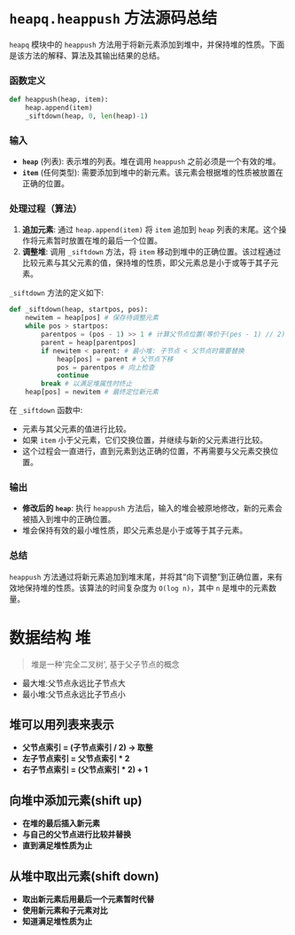 
# `heapq.heappush` 方法源码总结

`heapq` 模块中的 `heappush` 方法用于将新元素添加到堆中，并保持堆的性质。下面是该方法的解释、算法及其输出结果的总结。

### 函数定义
```python
def heappush(heap, item):
    heap.append(item)
    _siftdown(heap, 0, len(heap)-1)
```

### 输入
- **`heap`** (列表): 表示堆的列表。堆在调用 `heappush` 之前必须是一个有效的堆。
- **`item`** (任何类型): 需要添加到堆中的新元素。该元素会根据堆的性质被放置在正确的位置。

### 处理过程（算法）
1. **追加元素**: 通过 `heap.append(item)` 将 `item` 追加到 `heap` 列表的末尾。这个操作将元素暂时放置在堆的最后一个位置。
2. **调整堆**: 调用 `_siftdown` 方法，将 `item` 移动到堆中的正确位置。该过程通过比较元素与其父元素的值，保持堆的性质，即父元素总是小于或等于其子元素。

`_siftdown` 方法的定义如下:
```python
def _siftdown(heap, startpos, pos):
    newitem = heap[pos] # 保存待调整元素
    while pos > startpos:
        parentpos = (pos - 1) >> 1 # 计算父节点位置(等价于(pes - 1) // 2)
        parent = heap[parentpos]
        if newitem < parent: # 最小堆: 子节点 < 父节点时需要替换
            heap[pos] = parent # 父节点下移
            pos = parentpos # 向上检查
            continue
        break # 以满足堆属性时终止
    heap[pos] = newitem # 最终定位新元素
```
在 `_siftdown` 函数中:
- 元素与其父元素的值进行比较。
- 如果 `item` 小于父元素，它们交换位置，并继续与新的父元素进行比较。
- 这个过程会一直进行，直到元素到达正确的位置，不再需要与父元素交换位置。

### 输出
- **修改后的 `heap`**: 执行 `heappush` 方法后，输入的堆会被原地修改，新的元素会被插入到堆中的正确位置。
- 堆会保持有效的最小堆性质，即父元素总是小于或等于其子元素。


### 总结
`heappush` 方法通过将新元素追加到堆末尾，并将其“向下调整”到正确位置，来有效地保持堆的性质。该算法的时间复杂度为 `O(log n)`，其中 `n` 是堆中的元素数量。

# 数据结构 堆

> 堆是一种'完全二叉树', 基于父子节点的概念

- 最大堆:父节点永远比子节点大
- 最小堆:父节点永远比子节点小

## 堆可以用列表来表示

- **父节点索引 = (子节点索引 / 2) -> 取整**
- **左子节点索引 = 父节点索引 * 2**
- **右子节点索引 = (父节点索引 * 2) + 1**

## 向堆中添加元素(shift up)

- **在堆的最后插入新元素**
- **与自己的父节点进行比较并替换**
- **直到满足堆性质为止**

## 从堆中取出元素(shift down)

- **取出新元素后用最后一个元素暂时代替**
- **使用新元素和子元素对比**
- **知道满足堆性质为止**
